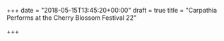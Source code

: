 +++
date = "2018-05-15T13:45:20+00:00"
draft = true
title = "Carpathia Performs at the Cherry Blossom Festival 22"

+++
